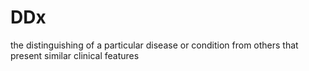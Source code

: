 # DDx
the distinguishing of a particular disease or condition from others that present similar clinical features
